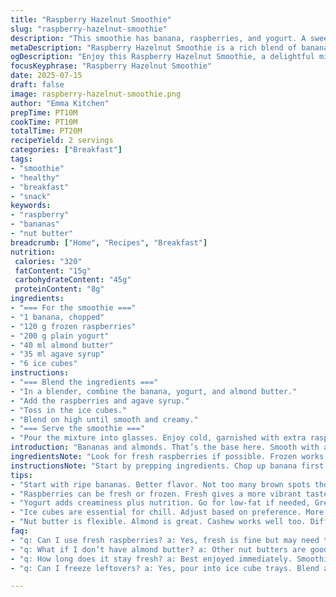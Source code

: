```yaml
---
title: "Raspberry Hazelnut Smoothie"
slug: "raspberry-hazelnut-smoothie"
description: "This smoothie has banana, raspberries, and yogurt. A sweet mix. Hazelnut butter adds richness. Maple syrup for sweetness. Cold and refreshing. Blend until smooth. Perfect for breakfast or a snack. Healthy ingredients. Fruit and nut combo. Satisfies hunger. Nutrient-packed drink."
metaDescription: "Raspberry Hazelnut Smoothie is a rich blend of bananas, raspberries, & yogurt. Sweet & creamy, perfect for breakfast or any snack on the go"
ogDescription: "Enjoy this Raspberry Hazelnut Smoothie, a delightful mix of banana and raspberries for a refreshing start to your day, healthy and satisfying."
focusKeyphrase: "Raspberry Hazelnut Smoothie" 
date: 2025-07-15
draft: false
image: raspberry-hazelnut-smoothie.png
author: "Emma Kitchen"
prepTime: PT10M
cookTime: PT10M
totalTime: PT20M
recipeYield: 2 servings
categories: ["Breakfast"]
tags:
- "smoothie"
- "healthy"
- "breakfast"
- "snack"
keywords:
- "raspberry"
- "bananas"
- "nut butter"
breadcrumb: ["Home", "Recipes", "Breakfast"]
nutrition: 
 calories: "320"
 fatContent: "15g"
 carbohydrateContent: "45g"
 proteinContent: "8g"
ingredients:
- "=== For the smoothie ==="
- "1 banana, chopped"
- "120 g frozen raspberries"
- "200 g plain yogurt"
- "40 ml almond butter"
- "35 ml agave syrup"
- "6 ice cubes"
instructions:
- "=== Blend the ingredients ==="
- "In a blender, combine the banana, yogurt, and almond butter."
- "Add the raspberries and agave syrup."
- "Toss in the ice cubes."
- "Blend on high until smooth and creamy."
- "=== Serve the smoothie ==="
- "Pour the mixture into glasses. Enjoy cold, garnished with extra raspberries if desired."
introduction: "Bananas and almonds. That’s the base here. Smooth with a fruit punch. An excellent choice for energy. Good for post-workout or breakfast. Nut butters add healthy fats. Raspberries bring a tart flavor. Sweet with syrup. Cold ice for refreshment. Just blend. Enjoy it immediately. Nothing complicated. Packed with nutrients. It’s a fun drink."
ingredientsNote: "Look for fresh raspberries if possible. Frozen works too. Use any nut butter you like. Almond or cashew can substitute. Yogurt adds creaminess, go for low-fat if needed. Agave syrup is a liquid sweetener, honey may work as well. Adjust sweetness as per taste. Blender power matters for smooth texture. Ice gives a cold drink, adjust based on preference."
instructionsNote: "Start by prepping ingredients. Chop up banana first. Set aside. Measure out yogurt. Take out raspberries from freezer. Add to blender. Scoop almond butter into container. Pour in agave syrup next. Finally, toss in ice cubes. Blend until smooth. Texture should be creamy, adjust time as necessary. Pour into serving glasses. Can add berries on top as decoration."
tips:
- "Start with ripe bananas. Better flavor. Not too many brown spots though. This matters. A great base for smoothies. Experiment with quantities."
- "Raspberries can be fresh or frozen. Fresh gives a more vibrant taste. Frozen adds chill. Balance sweetness. Use the right amount of agave syrup."
- "Yogurt adds creaminess plus nutrition. Go for low-fat if needed, Greek yogurt can work. Will thicken the texture. Alter depending on creaminess needed."
- "Ice cubes are essential for chill. Adjust based on preference. More ice, colder drink. Too much can dilute flavor. Find the right balance."
- "Nut butter is flexible. Almond is great. Cashew works well too. Different flavors yield different tastes. Choose your favorite for variety."
faq:
- "q: Can I use fresh raspberries? a: Yes, fresh is fine but may need to adjust sweetness. Frozen gives a thicker texture. Use what is available."
- "q: What if I don’t have almond butter? a: Other nut butters are good. Peanut, cashew. Each one alters the flavor slightly. Choose based on preference."
- "q: How long does it stay fresh? a: Best enjoyed immediately. Smoothie separates over time. Store in fridge for a few hours if needed. Shake before drinking."
- "q: Can I freeze leftovers? a: Yes, pour into ice cube trays. Blend again later. Use within a month. Smoothies lose texture if frozen too long."

---
```

